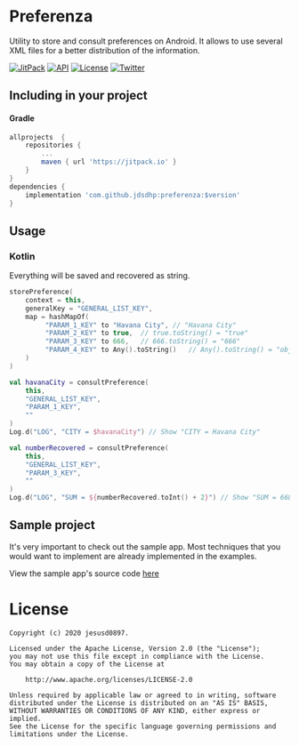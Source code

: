 Preferenza
=======

Utility to store and consult preferences on Android. It allows to use several XML files for a better distribution of the information.

[![JitPack](https://jitpack.io/v/jdsdhp/preferenza.svg)](https://jitpack.io/#jdsdhp/preferenza) 
[![API](https://img.shields.io/badge/API-17%2B-red.svg?style=flat)](https://android-arsenal.com/api?level=17) 
[![License](https://img.shields.io/badge/License-Apache%202.0-blue.svg)](https://opensource.org/licenses/Apache-2.0)
[![Twitter](https://img.shields.io/badge/Twitter-@jdsdhp-9C27B0.svg)](https://twitter.com/jdsdhp)

## Including in your project

#### Gradle

```gradle
allprojects  {
    repositories {
        ...
        maven { url 'https://jitpack.io' }
    }
}
dependencies {
    implementation 'com.github.jdsdhp:preferenza:$version'
}
```

## Usage

### Kotlin
Everything will be saved and recovered as string.

```kotlin
storePreference(
    context = this,
    generalKey = "GENERAL_LIST_KEY",
    map = hashMapOf(
         "PARAM_1_KEY" to "Havana City", // "Havana City"
         "PARAM_2_KEY" to true,  // true.toString() = "true"
         "PARAM_3_KEY" to 666,   // 666.toString() = "666"
         "PARAM_4_KEY" to Any().toString()   // Any().toString() = "object identifier in this case"
    )
)

val havanaCity = consultPreference(
    this,
    "GENERAL_LIST_KEY",
    "PARAM_1_KEY",
    ""
)
Log.d("LOG", "CITY = $havanaCity") // Show "CITY = Havana City"

val numberRecovered = consultPreference(
    this,
    "GENERAL_LIST_KEY",
    "PARAM_3_KEY",
    ""
)
Log.d("LOG", "SUM = ${numberRecovered.toInt() + 2}") // Show "SUM = 668"
```

## Sample project

It's very important to check out the sample app. Most techniques that you would want to implement are already implemented in the examples.

View the sample app's source code [here](https://github.com/jdsdhp/preferenza/tree/master/app)

License
=======

    Copyright (c) 2020 jesusd0897.
    
    Licensed under the Apache License, Version 2.0 (the "License");
    you may not use this file except in compliance with the License.
    You may obtain a copy of the License at
    
        http://www.apache.org/licenses/LICENSE-2.0
    
    Unless required by applicable law or agreed to in writing, software
    distributed under the License is distributed on an "AS IS" BASIS,
    WITHOUT WARRANTIES OR CONDITIONS OF ANY KIND, either express or implied.
    See the License for the specific language governing permissions and
    limitations under the License.
